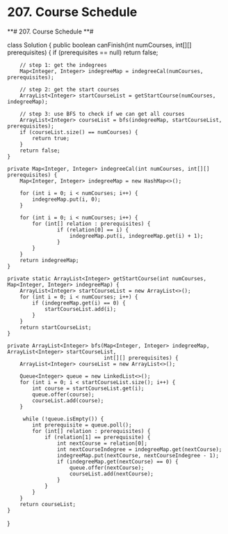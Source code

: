 # 207. Course Schedule

**# 207. Course Schedule **# 

class Solution {
    public boolean canFinish(int numCourses, int[][] prerequisites) {
        if (prerequisites == null) return false;

        // step 1: get the indegrees
        Map<Integer, Integer> indegreeMap = indegreeCal(numCourses, prerequisites);

        // step 2: get the start courses
        ArrayList<Integer> startCourseList = getStartCourse(numCourses, indegreeMap);

        // step 3: use BFS to check if we can get all courses
        ArrayList<Integer> courseList = bfs(indegreeMap, startCourseList, prerequisites);
        if (courseList.size() == numCourses) {
            return true;
        }
        return false;
    }

    private Map<Integer, Integer> indegreeCal(int numCourses, int[][] prerequisites) {
        Map<Integer, Integer> indegreeMap = new HashMap<>();

        for (int i = 0; i < numCourses; i++) {
            indegreeMap.put(i, 0);
        }

        for (int i = 0; i < numCourses; i++) {
            for (int[] relation : prerequisites) {
                    if (relation[0] == i) {
                        indegreeMap.put(i, indegreeMap.get(i) + 1);
                    }
            }
        }
        return indegreeMap;
    }

    private static ArrayList<Integer> getStartCourse(int numCourses, Map<Integer, Integer> indegreeMap) {
        ArrayList<Integer> startCourseList = new ArrayList<>();
        for (int i = 0; i < numCourses; i++) {
            if (indegreeMap.get(i) == 0) {
                startCourseList.add(i);
            }
        }
        return startCourseList;
    }

    private ArrayList<Integer> bfs(Map<Integer, Integer> indegreeMap, ArrayList<Integer> startCourseList,
                                   int[][] prerequisites) {
        ArrayList<Integer> courseList = new ArrayList<>();

        Queue<Integer> queue = new LinkedList<>();
        for (int i = 0; i < startCourseList.size(); i++) {
            int course = startCourseList.get(i);
            queue.offer(course);
            courseList.add(course);
        }

         while (!queue.isEmpty()) {
            int prerequisite = queue.poll();
            for (int[] relation : prerequisites) {
                if (relation[1] == prerequisite) {
                    int nextCourse = relation[0];
                    int nextCourseIndegree = indegreeMap.get(nextCourse);
                    indegreeMap.put(nextCourse, nextCourseIndegree - 1);
                    if (indegreeMap.get(nextCourse) == 0) {
                        queue.offer(nextCourse);
                        courseList.add(nextCourse);
                    }
                }
            }
        }
        return courseList;
    }
}
